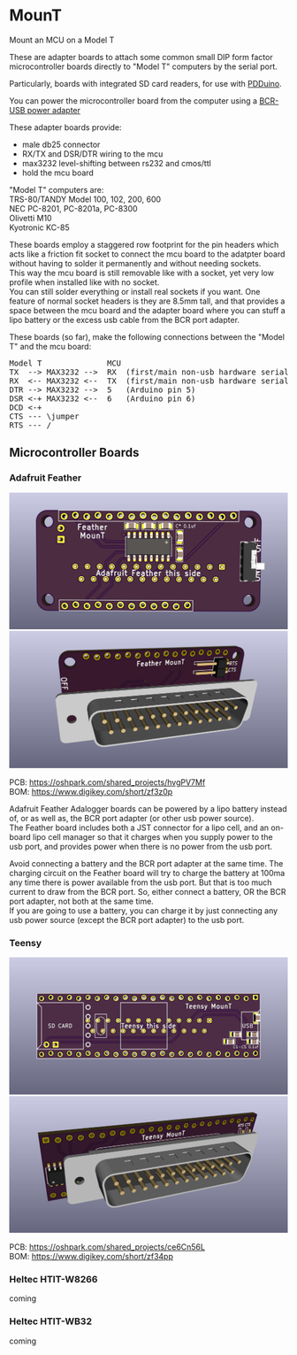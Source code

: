 # MounT
Mount an MCU on a Model T

These are adapter boards to attach some common small DIP form factor microcontroller boards directly to "Model T" computers by the serial port.

Particularly, boards with integrated SD card readers, for use with [PDDuino](https://github.com/bkw777/PDDuino).

You can power the microcontroller board from the computer using a [BCR-USB power adapter](https://github.com/bkw777/BCR_Breakout)

These adapter boards provide:  
* male db25 connector  
* RX/TX and DSR/DTR wiring to the mcu  
* max3232 level-shifting between rs232 and cmos/ttl  
* hold the mcu board  

"Model T" computers are:  
 TRS-80/TANDY Model 100, 102, 200, 600  
 NEC PC-8201, PC-8201a, PC-8300  
 Olivetti M10  
 Kyotronic KC-85  

These boards employ a staggered row footprint for the pin headers which acts like a friction fit socket to connect the mcu board to the adatpter board without having to solder it permanently and without needing sockets.<br>
This way the mcu board is still removable like with a socket, yet very low profile when installed like with no socket.<br>
You can still solder everything or install real sockets if you want. One feature of normal socket headers is they are 8.5mm tall, and that provides a space between the mcu board and the adapter board where you can stuff a lipo battery or the excess usb cable from the BCR port adapter.

These boards (so far), make the following connections between the "Model T" and the mcu board:
<pre>
Model T              MCU
TX  --> MAX3232 -->  RX  (first/main non-usb hardware serial port RX pin)
RX  <-- MAX3232 <--  TX  (first/main non-usb hardware serial port TX pin)
DTR --> MAX3232 -->  5   (Arduino pin 5)
DSR <-+ MAX3232 <--  6   (Arduino pin 6)
DCD <-+
CTS --- \jumper
RTS --- /
</pre>

## Microcontroller Boards  

### Adafruit Feather
![](MounT_Feather_1.jpg)  
![](MounT_Feather_2.jpg)

PCB: <https://oshpark.com/shared_projects/hvgPV7Mf><br>
BOM: <https://www.digikey.com/short/zf3z0p>

Adafruit Feather Adalogger boards can be powered by a lipo battery instead of, or as well as, the BCR port adapter (or other usb power source).<br>
The Feather board includes both a JST connector for a lipo cell, and an on-board lipo cell manager so that it charges when you supply power to the usb port, and provides power when there is no power from the usb port.<br>

Avoid connecting a battery and the BCR port adapter at the same time. The charging circuit on the Feather board will try to charge the battery at 100ma any time there is power available from the usb port. But that is too much current to draw from the BCR port. So, either connect a battery, OR the BCR port adapter, not both at the same time.<br>
If you are going to use a battery, you can charge it by just connecting any usb power source (except the BCR port adapter) to the usb port.

### Teensy
![](MounT_Teensy_1.jpg)  
![](MounT_Teensy_2.jpg)  

PCB: <https://oshpark.com/shared_projects/ce6Cn56L><br>
BOM: <https://www.digikey.com/short/zf34pp>

### Heltec HTIT-W8266
coming

### Heltec HTIT-WB32
coming
